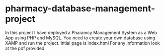 # pharmacy-database-management-project
In this project I have deployed a Pharamcy Management System as a Web App using PHP and MySQL.
You need to create your own database using XAMP and run the project.
Intial page is index.html
For any information look at the pdf provided.
